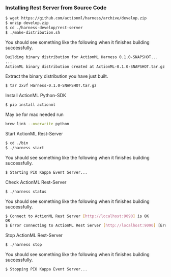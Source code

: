 ### Installing Rest Server from Source Code

```bash
$ wget https://github.com/actionml/harness/archive/develop.zip
$ unzip develop.zip
$ cd ./harness-develop/rest-server
$ ./make-distribution.sh
```

You should see something like the following when it finishes building successfully.
```bash
Building binary distribution for ActionML Harness 0.1.0-SNAPSHOT...
...
ActionML binary distribution created at ActionML-0.1.0-SNAPSHOT.tar.gz
```

Extract the binary distribution you have just built.
```bash
$ tar zxvf Harness-0.1.0-SNAPSHOT.tar.gz
```

Install ActionML Python-SDK
```bash
$ pip install actionml
```
May be for mac needed run
```bash
brew link --overwrite python
```

Start ActionML Rest-Server
```bash
$ cd ./bin
$ ./harness start
```

You should see something like the following when it finishes building successfully.
```bash
$ Starting PIO Kappa Event Server...
```

Check ActionML Rest-Server
```bash
$ ./harness status
```

You should see something like the following when it finishes building successfully.
```bash
$ Connect to ActionML Rest Server [http://localhost:9090] is OK
OR
$ Error connecting to ActionML Rest Server [http://localhost:9090] [Errno 111] Connection refused
```

Stop ActionML Rest-Server
```bash
$ ./harness stop
```

You should see something like the following when it finishes building successfully.
```bash
$ Stopping PIO Kappa Event Server... 
```
